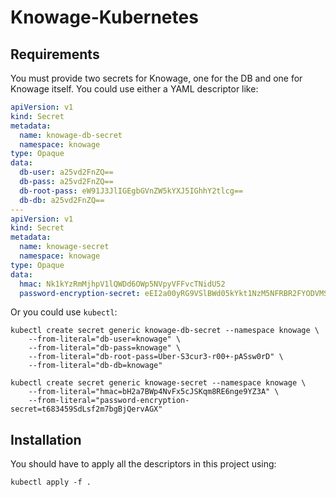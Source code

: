 # Knowage-Kubernetes

## Requirements

You must provide two secrets for Knowage, one for the DB and one for Knowage itself. You could use either a YAML descriptor like:

```yaml
apiVersion: v1
kind: Secret
metadata:
  name: knowage-db-secret
  namespace: knowage
type: Opaque
data:
  db-user: a25vd2FnZQ==
  db-pass: a25vd2FnZQ==
  db-root-pass: eW91J3JlIGEgbGVnZW5kYXJ5IGhhY2tlcg==
  db-db: a25vd2FnZQ==
---
apiVersion: v1
kind: Secret
metadata:
  name: knowage-secret
  namespace: knowage
type: Opaque
data:
  hmac: Nk1kYzRmMjhpV1lQWDd6OWp5NVpyVFFvcTNidU52
  password-encryption-secret: eEI2a00yRG9VSlBWd05kYkt1NzM5NFRBR2FYODVMSA==
```

Or you could use `kubectl`:

```
kubectl create secret generic knowage-db-secret --namespace knowage \
	--from-literal="db-user=knowage" \
	--from-literal="db-pass=knowage" \
	--from-literal="db-root-pass=Uber-S3cur3-r00+-pASsw0rD" \
	--from-literal="db-db=knowage"

kubectl create secret generic knowage-secret --namespace knowage \
	--from-literal="hmac=bH2a7BWp4NvFx5cJSKqm8RE6nge9YZ3A" \
	--from-literal="password-encryption-secret=t683459SdLsf2m7bgBjQervAGX"
```

## Installation

You should have to apply all the descriptors in this project using:

```
kubectl apply -f .
```

